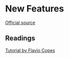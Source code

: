 # New Features

[Official source](https://www.ecma-international.org/ecma-262/7.0/index.html)

## Readings

[Tutorial by Flavio Copes](https://flaviocopes.com/es2016/)
